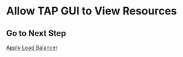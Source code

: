 # Allow TAP GUI to View Resources

## Go to Next Step

[Apply Load Balancer](../ingress/01-apply-load-balancer.md)
